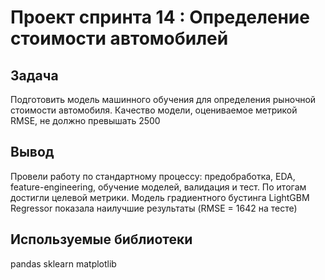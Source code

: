 # Проект спринта 14 : Определение стоимости автомобилей

## Задача

Подготовить модель машинного обучения для определения рыночной стоимости автомобиля. Качество модели, оцениваемое метрикой RMSE, не должно превышать 2500 

## Вывод

Провели работу по стандартному процессу: предобработка, EDA, feature-engineering, обучение моделей, валидация и тест. По итогам достигли целевой метрики. Модель градиентного бустинга LightGBM Regressor показала наилучшие результаты (RMSE = 1642 на тесте)


## Используемые библиотеки

pandas
sklearn
matplotlib
